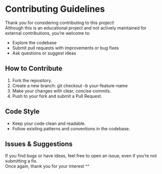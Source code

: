 # Contributing Guidelines
Thank you for considering contributing to this project!  
Although this is an educational project and not actively maintained for external contributions, you’re welcome to:
- Explore the codebase
- Submit pull requests with improvements or bug fixes
- Ask questions or suggest ideas

## How to Contribute  
1. Fork the repository.
2. Create a new branch: git checkout -b your-feature-name
3. Make your changes with clear, concise commits.
4. Push to your fork and submit a Pull Request.

## Code Style
- Keep your code clean and readable.
- Follow existing patterns and conventions in the codebase.

## Issues & Suggestions

If you find bugs or have ideas, feel free to open an issue, even if you’re not submitting a fix.  
Once again, thank you for your interest ^^
